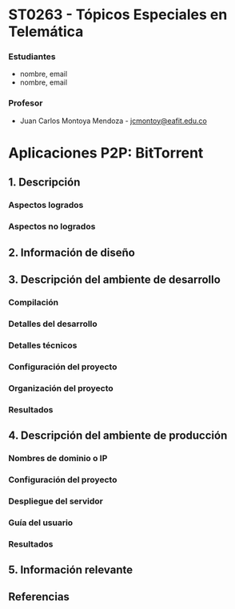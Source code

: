 # ST0263 - Tópicos Especiales en Telemática

### Estudiantes
- nombre, email
- nombre, email

### Profesor
- Juan Carlos Montoya Mendoza - jcmontoy@eafit.edu.co

<!-- # <para borrar: EL OBJETIVO DE ESTA DOCUMENTACÍON ES QUE CUALQUIER LECTOR CON EL REPO, EN ESPECIAL EL PROFESOR, ENTIENDA EL ALCANCE DE LO DESARROLLADO Y QUE PUEDA REPRODUCIR SIN EL ESTUDIANTE EL AMBIENTE DE DESARROLLO Y EJECUTAR Y USAR LA APLICACIÓN SIN PROBLEMAS> -->

<!-- # <para borrar: renombre este archivo a README.md cuando lo vaya a usar en un caso específico> -->

# Aplicaciones P2P: BitTorrent

## 1. Descripción

<!-- <texto descriptivo> -->

### Aspectos logrados

<!-- Que aspectos cumplió o desarrolló de la actividad propuesta por el profesor (requerimientos funcionales y no funcionales) -->

### Aspectos no logrados

<!-- Que aspectos NO cumplió o desarrolló de la actividad propuesta por el profesor (requerimientos funcionales y no funcionales) -->

## 2. Información de diseño

<!-- información general de diseño de alto nivel, arquitectura, patrones, mejores prácticas utilizadas. -->

## 3. Descripción del ambiente de desarrollo

<!-- Descripción del ambiente de desarrollo y técnico lenguaje de programación, librerias, paquetes, etc, con sus numeros de versiones -->

### Compilación

<!-- como se compila y ejecuta. -->

### Detalles del desarrollo

### Detalles técnicos

### Configuración del proyecto

<!-- descripción y como se configura los parámetros del proyecto (ej: ip, puertos, conexión a bases de datos, variables de ambiente, parámetros, etc) -->

### Organización del proyecto

<!-- opcional - detalles de la organización del código por carpetas o descripción de algún archivo. (ESTRUCTURA DE DIRECTORIOS Y ARCHIVOS IMPORTANTE DEL PROYECTO, comando 'tree' de linux) -->

### Resultados

<!-- opcionalmente - si quiere mostrar resultados o pantallazos  -->

## 4. Descripción del ambiente de producción

<!-- Descripción del ambiente de EJECUCIÓN (en producción) lenguaje de programación, librerias, paquetes, etc, con sus numeros de versiones. -->

### Nombres de dominio o IP

<!-- IP o nombres de dominio en nube o en la máquina servidor. -->

### Configuración del proyecto

<!-- descripción y como se configura los parámetros del proyecto (ej: ip, puertos, conexión a bases de datos, variables de ambiente, parámetros, etc) -->

### Despliegue del servidor

<!-- como se lanza el servidor. -->

### Guía del usuario 

<!-- una mini guia de como un usuario utilizaría el software o la aplicación -->

### Resultados

<!-- opcionalmente - si quiere mostrar resultados o pantallazos -->

## 5. Información relevante

<!-- otra información que considere relevante para esta actividad. -->

## Referencias

<!-- <debemos siempre reconocer los créditos de partes del código que reutilizaremos, así como referencias a youtube, o referencias bibliográficas utilizadas para desarrollar el proyecto o la actividad>
## sitio1-url 
## sitio2-url
## url de donde tomo info para desarrollar este proyecto -->